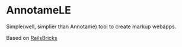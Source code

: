 # AnnotameLE
Simple(well, simplier than Annotame) tool to create markup webapps. 

Based on [RailsBricks](https://github.com/nicoschuele/railsbricks)